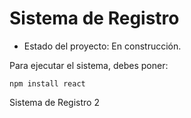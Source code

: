 <h1> Sistema de Registro</h1>

 - Estado del proyecto: En construcción.

Para ejecutar el sistema, debes poner: 

```npm install react```

Sistema de Registro 2
